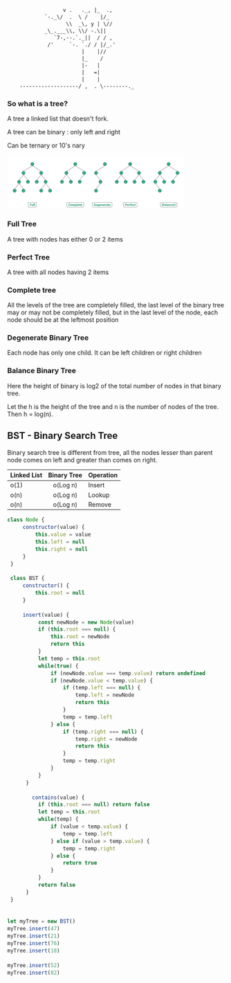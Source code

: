 
````

                                               
                  v .   ._, |_  .,
            `-._\/  .  \ /    |/_
                   \\  _\, y | \//
            _\_.___\\, \\/ -.\||
               `7-,--.`._||  / / ,
             /'     `-. `./ / |/_.'
                        |    |//
                        |_    /
                        |-   |
                        |   =|
                        |    |
    -------------------/ ,  . \--------._

````

### So what is a tree?

A tree a linked list that doesn't fork.

A tree can be binary :  only left and right

Can be ternary or 10's nary

![Binary Tree Types](./images/binary-tree-types.png)

### Full Tree  
A tree with nodes has either 0 or 2 items

### Perfect Tree
A tree with all nodes having 2 items

### Complete tree
All the levels of the tree are completely filled, the last level of the binary tree may or may not be completely filled, but in the last level of the node, each node should be at the leftmost position


### Degenerate Binary Tree
Each node has only one child. It can be left children or right children


### Balance Binary Tree
Here the height of binary is log2 of the total number of nodes in that binary tree.

Let the h is the height of the tree and n is the number of nodes of the tree. Then h = log(n).


## BST - Binary Search Tree

Binary search tree is different from tree, all the nodes lesser than parent node comes on left and greater than comes on right. 

| Linked List      |  Binary Tree         | Operation
| ------------- |:-------------:| -----|
| o(1)      | o(Log n) | Insert
| o(n)      | o(Log n)| Lookup
| o(n)      | o(Log n) | Remove

```Javascript
class Node {
     constructor(value) {
         this.value = value
         this.left = null
         this.right = null
     }
 }
 
 class BST {
     constructor() {
         this.root = null
     }

     insert(value) {
          const newNode = new Node(value)
          if (this.root === null) {
              this.root = newNode
              return this
          }
          let temp = this.root
          while(true) {
              if (newNode.value === temp.value) return undefined
              if (newNode.value < temp.value) {
                  if (temp.left === null) {
                      temp.left = newNode
                      return this
                  }
                  temp = temp.left
              } else {
                  if (temp.right === null) {
                      temp.right = newNode
                      return this
                  } 
                  temp = temp.right
              }
          }
      }

        contains(value) {
          if (this.root === null) return false
          let temp = this.root
          while(temp) {
              if (value < temp.value) {
                  temp = temp.left
              } else if (value > temp.value) {
                  temp = temp.right
              } else {
                  return true
              }
          }
          return false
      }
 }


let myTree = new BST()
myTree.insert(47)
myTree.insert(21)
myTree.insert(76)
myTree.insert(18)

myTree.insert(52)
myTree.insert(82)

```